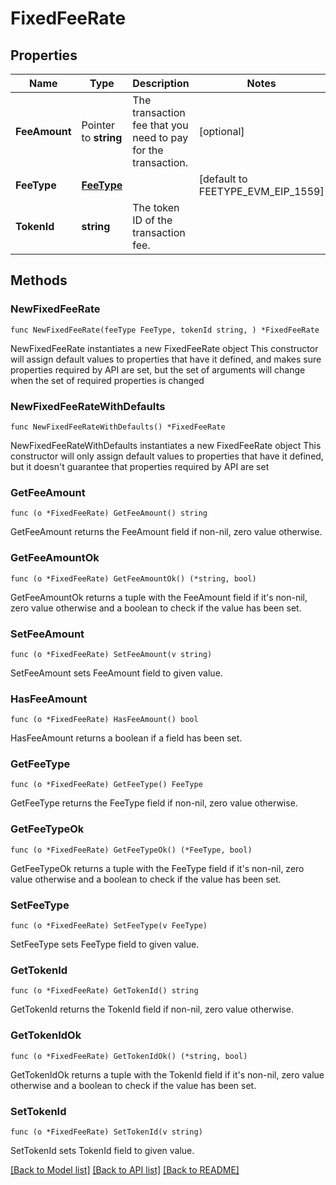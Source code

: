 # FixedFeeRate

## Properties

Name | Type | Description | Notes
------------ | ------------- | ------------- | -------------
**FeeAmount** | Pointer to **string** | The transaction fee that you need to pay for the transaction. | [optional] 
**FeeType** | [**FeeType**](FeeType.md) |  | [default to FEETYPE_EVM_EIP_1559]
**TokenId** | **string** | The token ID of the transaction fee. | 

## Methods

### NewFixedFeeRate

`func NewFixedFeeRate(feeType FeeType, tokenId string, ) *FixedFeeRate`

NewFixedFeeRate instantiates a new FixedFeeRate object
This constructor will assign default values to properties that have it defined,
and makes sure properties required by API are set, but the set of arguments
will change when the set of required properties is changed

### NewFixedFeeRateWithDefaults

`func NewFixedFeeRateWithDefaults() *FixedFeeRate`

NewFixedFeeRateWithDefaults instantiates a new FixedFeeRate object
This constructor will only assign default values to properties that have it defined,
but it doesn't guarantee that properties required by API are set

### GetFeeAmount

`func (o *FixedFeeRate) GetFeeAmount() string`

GetFeeAmount returns the FeeAmount field if non-nil, zero value otherwise.

### GetFeeAmountOk

`func (o *FixedFeeRate) GetFeeAmountOk() (*string, bool)`

GetFeeAmountOk returns a tuple with the FeeAmount field if it's non-nil, zero value otherwise
and a boolean to check if the value has been set.

### SetFeeAmount

`func (o *FixedFeeRate) SetFeeAmount(v string)`

SetFeeAmount sets FeeAmount field to given value.

### HasFeeAmount

`func (o *FixedFeeRate) HasFeeAmount() bool`

HasFeeAmount returns a boolean if a field has been set.

### GetFeeType

`func (o *FixedFeeRate) GetFeeType() FeeType`

GetFeeType returns the FeeType field if non-nil, zero value otherwise.

### GetFeeTypeOk

`func (o *FixedFeeRate) GetFeeTypeOk() (*FeeType, bool)`

GetFeeTypeOk returns a tuple with the FeeType field if it's non-nil, zero value otherwise
and a boolean to check if the value has been set.

### SetFeeType

`func (o *FixedFeeRate) SetFeeType(v FeeType)`

SetFeeType sets FeeType field to given value.


### GetTokenId

`func (o *FixedFeeRate) GetTokenId() string`

GetTokenId returns the TokenId field if non-nil, zero value otherwise.

### GetTokenIdOk

`func (o *FixedFeeRate) GetTokenIdOk() (*string, bool)`

GetTokenIdOk returns a tuple with the TokenId field if it's non-nil, zero value otherwise
and a boolean to check if the value has been set.

### SetTokenId

`func (o *FixedFeeRate) SetTokenId(v string)`

SetTokenId sets TokenId field to given value.



[[Back to Model list]](../README.md#documentation-for-models) [[Back to API list]](../README.md#documentation-for-api-endpoints) [[Back to README]](../README.md)


